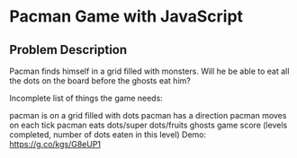# **Pacman Game with JavaScript**

## **Problem Description**
Pacman finds himself in a grid filled with monsters. Will he be able to eat all the dots on the board before the ghosts eat him?

Incomplete list of things the game needs:

pacman is on a grid filled with dots
pacman has a direction
pacman moves on each tick
pacman eats dots/super dots/fruits
ghosts
game score (levels completed, number of dots eaten in this level)
Demo: https://g.co/kgs/G8eUP1


